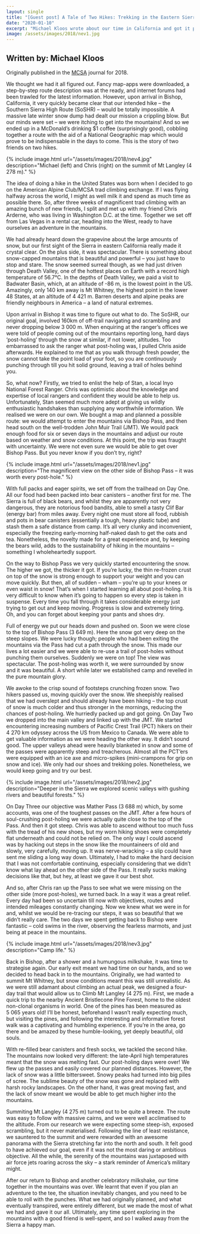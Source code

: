 ```yaml
---
layout: single
title: "[Guest post] A Tale of Two Hikes: Trekking in the Eastern Sierra Nevada"
date: "2020-01-10"
excerpt: "Michael Kloos wrote about our time in California and got it published in the MCSA annual journal. Republished here with his kind permission."
image: /assets/images/2018/nev1.jpg
---
```


## Written by: Michael Kloos
Originally published in the [MCSA](https://mcsa.org.za/) journal for 2018.

We thought we had it all figured out. Fancy map-apps were downloaded, a step-by-step route description was at the ready, and internet forums had been trawled for the latest information. However, upon arrival in Bishop, California, it very quickly became clear that our intended hike –  the Southern Sierra High Route (SoSHR) –  would be totally impossible. A massive late winter snow dump had dealt our mission a crippling blow. But our minds were set – we were itching to get into the mountains! And so we ended up in a McDonald’s drinking $1 coffee (surprisingly good), cobbling together a route with the aid of a National Geographic map which would prove to be indispensable in the days to come. This is the story of two friends on two hikes.

{% include image.html url="/assets/images/2018/nev4.jpg" description="Michael (left) and Chris (right) on the summit of Mt Langley (4 278 m)." %}

The idea of doing a hike in the United States was born when I decided to go on the American Alpine Club/MCSA trad climbing exchange. If I was flying halfway across the world, I might as well milk it and spend as much time as possible there. So, after three weeks of magnificent trad climbing with an amazing bunch of new friends, I split and met up with my friend Chris Arderne, who was living in Washington D.C. at the time. Together we set off from Las Vegas in a rental car, heading into the West, ready to have ourselves an adventure in the mountains.

We had already heard down the grapevine about the large amounts of snow, but our first sight of the Sierra in eastern California really made it crystal clear. On the plus side, it was spectacular. There is something about snow-capped mountains that is beautiful and powerful – you just have to stop and stare. The snow seemed surreal though, as we had just driven through Death Valley, one of the hottest places on Earth with a record high temperature of 56.7°C. In the depths of Death Valley, we paid a visit to Badwater Basin, which, at an altitude of -86 m, is the lowest point in the US. Amazingly, only 140 km away is Mt Whitney, the highest point in the lower 48 States, at an altitude of 4 421 m. Barren deserts and alpine peaks are friendly neighbours in America – a land of natural extremes.

Upon arrival in Bishop it was time to figure out what to do. The SoSHR, our original goal, involved 160km of off-trail navigating and scrambling and never dropping below 3 000 m. When enquiring at the ranger’s offices we were told of people coming out of the mountains reporting long, hard days ‘post-holing’ through the snow at similar, if not lower, altitudes. Too embarrassed to ask the ranger what post-holing was, I pulled Chris aside afterwards. He explained to me that as you walk through fresh powder, the snow cannot take the point load of your foot, so you are continuously punching through till you hit solid ground, leaving a trail of holes behind you.

So, what now? Firstly, we tried to enlist the help of Stan, a local Inyo National Forest Ranger. Chris was optimistic about the knowledge and expertise of local rangers and confident they would be able to help us. Unfortunately, Stan seemed much more adept at giving us wildly enthusiastic handshakes than supplying any worthwhile information. We realised we were on our own. We bought a map and planned a possible route: we would attempt to enter the mountains via Bishop Pass, and then head south on the well-trodden John Muir Trail (JMT). We would pack enough food for six or seven days in the mountains and adjust our route based on weather and snow conditions. At this point, the trip was fraught with uncertainty. We were not even sure we would be able to get over Bishop Pass. But you never know if you don’t try, right?

{% include image.html url="/assets/images/2018/nev1.jpg" description="The magnificent view on the other side of Bishop Pass – it was worth every post-hole." %}

With full packs and eager spirits, we set off from the trailhead on Day One. All our food had been packed into bear canisters – another first for me. The Sierra is full of black bears, and whilst they are apparently not very dangerous, they are notorious food bandits, able to smell a tasty Clif Bar (energy bar) from miles away. Every night one must store all food, rubbish and pots in bear canisters (essentially a tough, heavy plastic tube) and stash them a safe distance from camp. It’s all very clunky and inconvenient, especially the freezing early-morning half-naked dash to get the oats and tea. Nonetheless, the novelty made for a great experience and, by keeping the bears wild, adds to the sustainability of hiking in the mountains – something I wholeheartedly support.

On the way to Bishop Pass we very quickly started encountering the snow. The higher we got, the thicker it got. If you’re lucky, the thin re-frozen crust on top of the snow is strong enough to support your weight and you can move quickly. But then, all of sudden – wham – you’re up to your knees or even waist in snow! That’s when I started learning all about post-holing. It is very difficult to know when it’s going to happen so every step is taken in suspense. Every time you fall through it takes considerable energy just trying to get out and keep moving. Progress is slow and extremely tiring. Oh, and you can forget about keeping your pants and shoes dry.

Full of energy we put our heads down and pushed on. Soon we were close to the top of Bishop Pass (3 649 m). Here the snow got very deep on the steep slopes. We were lucky though; people who had been exiting the mountains via the  Pass had cut a path through the snow. This made our lives a lot easier and we were able to re-use a trail of post-holes without punching them ourselves. Suddenly we were on top! The view was spectacular. The post-holing was worth it, we were surrounded by snow and it was beautiful. A short while later we established camp and revelled in the pure mountain glory.

We awoke to the crisp sound of footsteps crunching frozen snow. Two hikers passed us, moving quickly over the snow. We sheepishly realised that we had overslept and should already have been hiking – the top crust of snow is much colder and thus stronger in the mornings, reducing the chances of post-holing. We hurriedly packed up and got going. On Day Two we dropped into the main valley and linked up with the JMT. We started encountering increasing numbers of Pacific Crest Trail (PCT) hikers on their 4 270 km odyssey across the US from Mexico to Canada. We were able to get valuable information as we were heading the other way. It didn’t sound good. The upper valleys ahead were heavily blanketed in snow and some of the passes were apparently steep and treacherous. Almost all the PCT’ers were equipped with an ice axe and micro-spikes (mini-crampons for grip on snow and ice). We only had our shoes and trekking poles. Nonetheless, we would keep going and try our best.

{% include image.html url="/assets/images/2018/nev2.jpg" description="Deeper in the Sierra we explored scenic valleys with gushing rivers and beautiful forests." %}
  
On Day Three our objective was Mather Pass (3 688 m) which, by some accounts, was one of the toughest passes on the JMT. After a few hours of soul-crushing post-holing we were actually quite close to the top of the  Pass. And then it got steep. Chris was able to ascend without too much fuss with the tread of his new shoes, but my worn hiking shoes were completely flat underneath and could not be relied on. The only way I could ascend was by hacking out steps in the snow like the mountaineers of old and slowly, very carefully, moving up. It was nerve-wracking – a slip could have sent me sliding a long way down. Ultimately, I had to make the hard decision that I was not comfortable continuing, especially considering that we didn’t know what lay ahead on the other side of the  Pass. It really sucks making decisions like that, but hey, at least we gave it our best shot.

And so, after Chris ran up the  Pass to see what we were missing on the other side (more post-holes), we turned back. In a way it was a great relief. Every day had been so uncertain till now with objectives, routes and intended mileages constantly changing. Now we knew what we were in for and, whilst we would be re-tracing our steps, it was so beautiful that we didn’t really care. The two days we spent getting back to Bishop were fantastic – cold swims in the river, observing the fearless marmots, and just being at peace in the mountains.

{% include image.html url="/assets/images/2018/nev3.jpg" description="Camp life." %}

Back in Bishop, after a shower and a humungous milkshake, it was time to strategise again. Our early exit meant we had time on our hands, and so we decided to head back in to the mountains. Originally, we had wanted to summit Mt Whitney, but snow conditions meant this was still unrealistic. As we were still adamant about climbing an actual peak, we designed a four-day trail that would allow us to Climb Mt Langley (4 275 m). First, we made a quick trip to the nearby Ancient Bristlecone Pine Forest, home to the oldest non-clonal organisms in world. One of the pines has been measured as 5 065 years old! I’ll be honest, beforehand I wasn’t really expecting much, but visiting the pines, and following the interesting and informative forest walk was a captivating and humbling experience. If you’re in the area, go there and be amazed by these humble-looking, yet deeply beautiful, old souls.

With re-filled bear canisters and fresh socks, we tackled the second hike. The mountains now looked very different: the late-April high temperatures meant that the snow was melting fast. Our post-holing days were over! We flew up the passes and easily covered our planned distances. However, the lack of snow was a little bittersweet. Snowy peaks had turned into big piles of scree. The sublime beauty of the snow was gone and replaced with harsh rocky landscapes. On the other hand, it was great moving fast, and the lack of snow meant we would be able to get much higher into the mountains.

Summiting Mt Langley (4 275 m) turned out to be quite a breeze. The route was easy to follow with massive cairns, and we were well acclimatised to the altitude. From our research we were expecting some steep-ish, exposed scrambling, but it never materialised. Following the line of least resistance, we sauntered to the summit and were rewarded with an awesome panorama with the Sierra stretching far into the north and south. It felt good to have achieved our goal, even if it was not the most daring or ambitious objective. All the while, the serenity of the mountains was juxtaposed with air force jets roaring across the sky – a stark reminder of America’s military might.

After our return to Bishop and another celebratory milkshake, our time together in the mountains was over. We learnt that even if you plan an adventure to the tee, the situation inevitably changes, and you need to be able to roll with the punches. What we had originally planned, and what eventually transpired, were entirely different, but we made the most of what we had and gave it our all. Ultimately, any time spent exploring in the mountains with a good friend is well-spent, and so I walked away from the Sierra a happy man.
